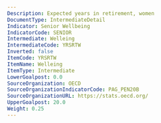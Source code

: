 ```yaml
---
Description: Expected years in retirement, women
DocumentType: IntermediateDetail
Indicator: Senior Wellbeing
IndicatorCode: SENIOR
Intermediate: Welleing
IntermediateCode: YRSRTW
Inverted: false
ItemCode: YRSRTW
ItemName: Welleing
ItemType: Intermediate
LowerGoalpost: 0.0
SourceOrganization: OECD
SourceOrganizationIndicatorCode: PAG_PEN20B
SourceOrganizationURL: https://stats.oecd.org/
UpperGoalpost: 20.0
Weight: 0.25
---
```


